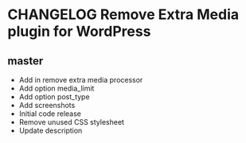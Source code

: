# CHANGELOG Remove Extra Media plugin for WordPress

## master
* Add in remove extra media processor
* Add option media_limit
* Add option post_type
* Add screenshots
* Initial code release 
* Remove unused CSS stylesheet
* Update description